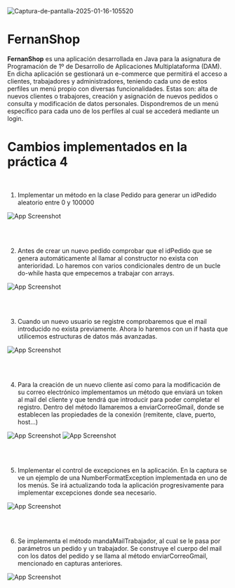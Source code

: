 <img src='https://i.postimg.cc/nzx18hRs/Captura-de-pantalla-2025-01-16-105520.jpg' border='0' alt='Captura-de-pantalla-2025-01-16-105520'/>

# FernanShop

**FernanShop** es una aplicación desarrollada en Java para la asignatura de Programación de 1º de Desarrollo de Aplicaciones Multiplataforma (DAM). En dicha aplicación se gestionará un e-commerce que permitirá el acceso a clientes, trabajadores y administradores, teniendo cada uno de estos perfiles un menú propio con diversas funcionalidades. Estas son: alta de nuevos clientes o trabajores, creación y asignación de nuevos pedidos o consulta y modificación de datos personales. Dispondremos de un menú específico para cada uno de los perfiles al cual se accederá mediante un login.


# Cambios implementados en la práctica 4
<br />


1. Implementar un método en la clase Pedido para generar un idPedido aleatorio entre 0 y 100000


![App Screenshot](https://i.postimg.cc/kgdbBFjx/image.png)  

<br />
<br />
  
2. Antes de crear un nuevo pedido comprobar que el idPedido que se genera automáticamente al llamar al constructor no exista con anterioridad. Lo haremos con varios condicionales dentro de un bucle do-while hasta que empecemos a trabajar con arrays.


![App Screenshot](https://i.postimg.cc/9F141RC9/image.png)  

<br />
<br />

3. Cuando un nuevo usuario se registre comprobaremos que el mail introducido no exista previamente. Ahora lo haremos con un if hasta que utilicemos estructuras de datos más avanzadas.

![App Screenshot](https://i.postimg.cc/vHm8YPw1/image.png)  

<br />
<br />

4. Para la creación de un nuevo cliente así como para la modificación de su correo electrónico implementamos un método que enviará un token al mail del cliente y que tendrá que introducir para poder completar el registro. Dentro del método llamaremos a enviarCorreoGmail, donde se establecen las propiedades de la conexión (remitente, clave, puerto, host...)


![App Screenshot](https://i.postimg.cc/4xmSxRvs/image.png)
![App Screenshot](https://i.postimg.cc/9Xb8PQJc/image.png)

<br />
<br />

5. Implementar el control de excepciones en la aplicación. En la captura se ve un ejemplo de una NumberFormatException implementada en uno de los menús. Se irá actualizando toda la aplicación progresivamente para implementar excepciones donde sea necesario.

![App Screenshot](https://i.postimg.cc/C5CsKm5G/image.png)

<br />
<br />

6. Se implementa el método mandaMailTrabajador, al cual se le pasa por parámetros un pedido y un trabajador. Se construye el cuerpo del mail con los datos del pedido y se llama al método enviarCorreoGmail, mencionado en capturas anteriores.


![App Screenshot](https://i.postimg.cc/RZkS4B6n/image.png)





